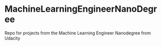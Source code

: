 # MachineLearningEngineerNanoDegree
Repo for projects from the Machine Learning Engineer Nanodegree from Udacity
